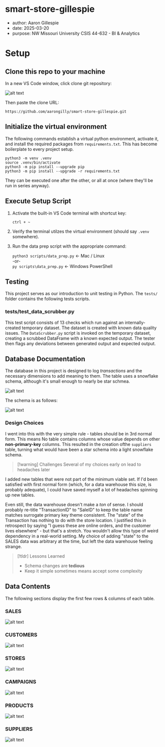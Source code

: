 # smart-store-gillespie

- author: Aaron Gillespie  
- date: 2025-03-20
- purpose: NW Missouri University CSIS 44-632 - BI & Analytics

# Setup

## Clone this repo to your machine

In a new VS Code window, click clone git repository:  

![alt text](assets/vsc_img.png)

Then paste the clone URL:  

`https://github.com/aarongilly/smart-store-gillespie.git`

## Initialize the virtual environment

The following commands establish a virtual python environment, activate it, and install the required packages from `requirements.txt`. This has become boilerplate to every project setup.

```shell
python3 -m venv .venv  
source .venv/bin/activate
python3 -m pip install --upgrade pip  
python3 -m pip install --upgrade -r requirements.txt
```

They can be executed one after the other, or all at once (where they'll be run in series anyway).

## Execute Setup Script

1. Activate the built-in VS Code terminal with shortcut key:  
    
    `ctrl + ~`

2. Verify the terminal utilzes the virtual environment (should say `.venv` somewhere).
3. Run the data prep script with the appropriate command:

    `python3 scripts/data_prep.py` <- Mac / Linux   
        -or-  
    `py scripts\data_prep.py` <- Windows PowerShell

## Testing

This project serves as our introduction to unit testing in Python. The `tests/` folder contains the following tests scripts.

### tests/test_data_scrubber.py

This test script consists of 13 checks which run against an internally-created temporary dataset. The dataset is created with known data quality issues. The `DataScrubber.py` script is invoked on the temporary dataset, creating a scrubbed DataFrame with a known expected output. The tester then flags any deviations between generated output and expected output.

## Database Documentation

The database in this project is designed to log _transactions_ and the necessary dimensions to add meaning to them. The table uses a snowflake schema, although it's small enough to nearly be star schmea.

![alt text](assets/schema.png)

The schema is as follows:

![alt text](assets/SCHEMA_TABLE.png)

### Design Choices
I went into this with the very simple rule - tables should be in 3rd normal form. This means No table contains columns whose value depends on other **non-primary-key** columns. This resulted in the creation ofthe `suppliers` table, turning what would have been a star schema into a light snowflake schema.

> [!warning] Challenges
> Several of my choices early on lead to headaches later

I added new tables that were not part of the minimum viable set. If I'd been satisfied with first normal form (which, for a data warehouse this size, is probably adequate), I could have saved myself a lot of headaches spinning up new tables. 

Even still, the data warehouse doesn't make a _ton_ of sense. I should probably re-title "TransactionID" to "SaleID" to keep the table name matches surrogate primary key theme consistent. The "state" of the Transaction has nothing to do with the store location. I justified this in retrospect by saying "I guess these are online orders, and the customer lives elsewhere" - but that's a stretch. You wouldn't allow this type of weird dependency in a real-world setting. My choice of adding "state" to the SALES data was arbitrary at the time, but left the data warehouse feeling strange.

> [!tldr] Lessons Learned
> - Schema changes are **tedious**
> - Keep it simple sometimes means accept some complexity

## Data Contents
The following sections display the first few rows & columns of each table.

### SALES
![alt text](assets/SALES.png)

### CUSTOMERS
![alt text](assets/CUSTOMERS.png)

### STORES
![alt text](assets/STORES.png)

### CAMPAIGNS
![alt text](assets/CAMPAIGNS.png)

### PRODUCTS
![alt text](assets/PRODUCTS.png)

### SUPPLIERS
![alt text](assets/SUPPLIERS.png)